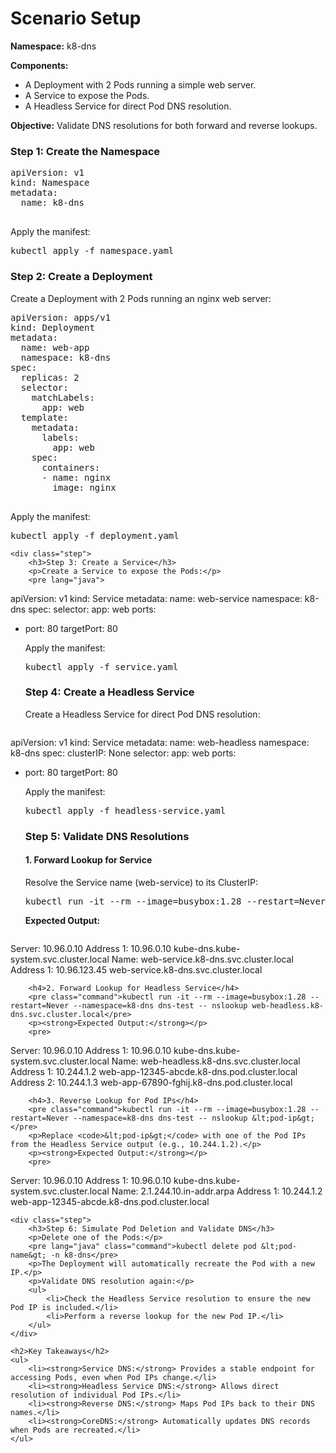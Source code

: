 <div class="container">
    <h1>Scenario Setup</h1>
    <p><strong>Namespace:</strong> k8-dns </p>
    <p><strong>Components:</strong> </p>
    <ul>
        <li>A Deployment with 2 Pods running a simple web server. </li>
        <li>A Service to expose the Pods.</li>
        <li>A Headless Service for direct Pod DNS resolution. </li>
    </ul>
    <p><strong>Objective:</strong> Validate DNS resolutions for both forward and reverse lookups.</p>
</div>
    <div class="step">
        <h3>Step 1: Create the Namespace</h3>
        <pre lang="java">
apiVersion: v1
kind: Namespace
metadata:
  name: k8-dns
        </pre>
        <p>Apply the manifest:</p>
        <pre lang="java" class="command">kubectl apply -f namespace.yaml</pre>
    </div>
    <div class="step">
        <h3> Step 2: Create a Deployment </h3>
        <p>Create a Deployment with 2 Pods running an nginx web server: </p>
        </div>
        <pre lang="java">
apiVersion: apps/v1
kind: Deployment
metadata:
  name: web-app
  namespace: k8-dns
spec:
  replicas: 2
  selector:
    matchLabels:
      app: web
  template:
    metadata:
      labels:
        app: web
    spec:
      containers:
      - name: nginx
        image: nginx
        </pre>
        <p>Apply the manifest:</p>
        <pre lang="java" class="command">kubectl apply -f deployment.yaml</pre>
    </div>

    <div class="step">
        <h3>Step 3: Create a Service</h3>
        <p>Create a Service to expose the Pods:</p>
        <pre lang="java">
apiVersion: v1
kind: Service
metadata:
  name: web-service
  namespace: k8-dns
spec:
  selector:
    app: web
  ports:
  - port: 80
    targetPort: 80
        </pre>
        <p>Apply the manifest:</p>
        <pre class="command">kubectl apply -f service.yaml</pre>
    </div>

    <div class="step">
        <h3>Step 4: Create a Headless Service</h3>
        <p>Create a Headless Service for direct Pod DNS resolution:</p>
        <pre>
apiVersion: v1
kind: Service
metadata:
  name: web-headless
  namespace: k8-dns
spec:
  clusterIP: None
  selector:
    app: web
  ports:
  - port: 80
    targetPort: 80
        </pre>
        <p>Apply the manifest:</p>
        <pre class="command">kubectl apply -f headless-service.yaml</pre>
    </div>

    <div class="step">
        <h3>Step 5: Validate DNS Resolutions</h3>
        <h4>1. Forward Lookup for Service</h4>
        <p>Resolve the Service name (web-service) to its ClusterIP:</p>
        <pre class="command">kubectl run -it --rm --image=busybox:1.28 --restart=Never --namespace=k8-dns dns-test -- nslookup web-service.k8-dns.svc.cluster.local</pre>
        <p><strong>Expected Output:</strong></p>
        <pre>
Server:    10.96.0.10
Address 1: 10.96.0.10 kube-dns.kube-system.svc.cluster.local
Name:      web-service.k8-dns.svc.cluster.local
Address 1: 10.96.123.45 web-service.k8-dns.svc.cluster.local
        </pre>

        <h4>2. Forward Lookup for Headless Service</h4>
        <pre class="command">kubectl run -it --rm --image=busybox:1.28 --restart=Never --namespace=k8-dns dns-test -- nslookup web-headless.k8-dns.svc.cluster.local</pre>
        <p><strong>Expected Output:</strong></p>
        <pre>
Server:    10.96.0.10
Address 1: 10.96.0.10 kube-dns.kube-system.svc.cluster.local
Name:      web-headless.k8-dns.svc.cluster.local
Address 1: 10.244.1.2 web-app-12345-abcde.k8-dns.pod.cluster.local
Address 2: 10.244.1.3 web-app-67890-fghij.k8-dns.pod.cluster.local
        </pre>
        
        <h4>3. Reverse Lookup for Pod IPs</h4>
        <pre class="command">kubectl run -it --rm --image=busybox:1.28 --restart=Never --namespace=k8-dns dns-test -- nslookup &lt;pod-ip&gt;</pre>
        <p>Replace <code>&lt;pod-ip&gt;</code> with one of the Pod IPs from the Headless Service output (e.g., 10.244.1.2).</p>
        <p><strong>Expected Output:</strong></p>
        <pre>
Server:    10.96.0.10
Address 1: 10.96.0.10 kube-dns.kube-system.svc.cluster.local
Name:      2.1.244.10.in-addr.arpa
Address 1: 10.244.1.2 web-app-12345-abcde.k8-dns.pod.cluster.local
        </pre>
    </div>

    <div class="step">
        <h3>Step 6: Simulate Pod Deletion and Validate DNS</h3>
        <p>Delete one of the Pods:</p>
        <pre lang="java" class="command">kubectl delete pod &lt;pod-name&gt; -n k8-dns</pre>
        <p>The Deployment will automatically recreate the Pod with a new IP.</p>
        <p>Validate DNS resolution again:</p>
        <ul>
            <li>Check the Headless Service resolution to ensure the new Pod IP is included.</li>
            <li>Perform a reverse lookup for the new Pod IP.</li>
        </ul>
    </div>

    <h2>Key Takeaways</h2>
    <ul>
        <li><strong>Service DNS:</strong> Provides a stable endpoint for accessing Pods, even when Pod IPs change.</li>
        <li><strong>Headless Service DNS:</strong> Allows direct resolution of individual Pod IPs.</li>
        <li><strong>Reverse DNS:</strong> Maps Pod IPs back to their DNS names.</li>
        <li><strong>CoreDNS:</strong> Automatically updates DNS records when Pods are recreated.</li>
    </ul>
</div>
